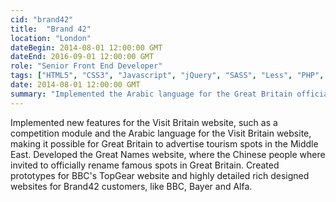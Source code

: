 ```yaml
---
cid: "brand42"
title:  "Brand 42"
location: "London"
dateBegin: 2014-08-01 12:00:00 GMT
dateEnd: 2016-09-01 12:00:00 GMT
role: "Senior Front End Developer"
tags: ["HTML5", "CSS3", "Javascript", "jQuery", "SASS", "Less", "PHP", "Node JS", "Grunt", "Compass", "BEM Notation", "ReactJS"]
date: 2014-08-01 12:00:00 GMT
summary: "Implemented the Arabic language for the Great Britain official tourism website. Developed the award winning Great Naming campaign website. Also took part on projects for BBC, Top Gear and Bayer."
---
```

Implemented new features for the Visit Britain website, such as a competition module and the Arabic language for the Visit Britain website, making it possible for Great Britain to advertise tourism spots in the Middle East. Developed the Great Names website, where the Chinese people where invited to officially rename famous spots in Great Britain. Created prototypes for BBC's TopGear website and highly detailed rich designed websites for Brand42 customers, like BBC, Bayer and Alfa.